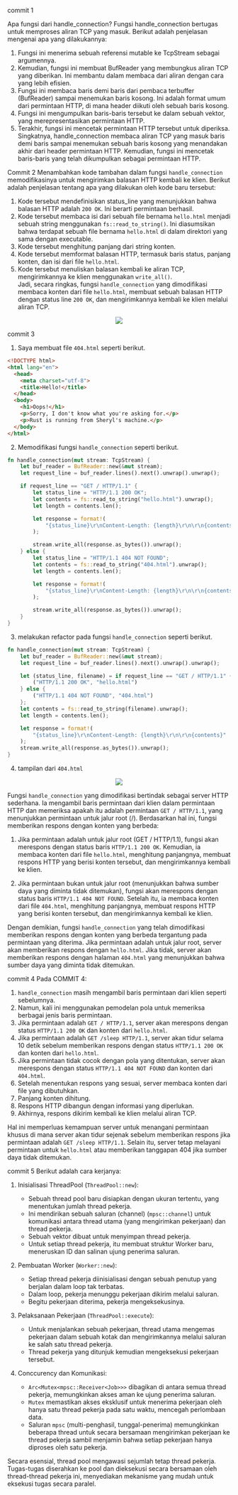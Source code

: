 commit 1

Apa fungsi dari handle_connection?
Fungsi handle_connection bertugas untuk memproses aliran TCP yang masuk. Berikut adalah penjelasan mengenai apa yang dilakukannya:
1. Fungsi ini menerima sebuah referensi mutable ke TcpStream sebagai argumennya.
2. Kemudian, fungsi ini membuat BufReader yang membungkus aliran TCP yang diberikan. Ini membantu dalam membaca dari aliran dengan cara yang lebih efisien.
3. Fungsi ini membaca baris demi baris dari pembaca terbuffer (BufReader) sampai menemukan baris kosong. Ini adalah format umum dari permintaan HTTP, di mana header diikuti oleh sebuah baris kosong.
4. Fungsi ini mengumpulkan baris-baris tersebut ke dalam sebuah vektor, yang merepresentasikan permintaan HTTP.
5. Terakhir, fungsi ini mencetak permintaan HTTP tersebut untuk diperiksa.
Singkatnya, handle_connection membaca aliran TCP yang masuk baris demi baris sampai menemukan sebuah baris kosong yang menandakan akhir dari header permintaan HTTP. Kemudian, fungsi ini mencetak baris-baris yang telah dikumpulkan sebagai permintaan HTTP.


Commit 2
Menambahkan kode tambahan dalam fungsi `handle_connection` memodifikasinya untuk mengirimkan balasan HTTP kembali ke klien. Berikut adalah penjelasan tentang apa yang dilakukan oleh kode baru tersebut:  
1. Kode tersebut mendefinisikan status_line yang menunjukkan bahwa balasan HTTP adalah `200 OK`. Ini berarti permintaan berhasil.  
2. Kode tersebut membaca isi dari sebuah file bernama `hello.html` menjadi sebuah string menggunakan `fs::read_to_string()`. Ini diasumsikan bahwa terdapat sebuah file bernama `hello.html` di dalam direktori yang sama dengan executable.  
3. Kode tersebut menghitung panjang dari string konten.  
4. Kode tersebut memformat balasan HTTP, termasuk baris status, panjang konten, dan isi dari file `hello.html`.  
5. Kode tersebut menuliskan balasan kembali ke aliran TCP, mengirimkannya ke klien menggunakan `write_all()`.  
Jadi, secara ringkas, fungsi `handle_connection` yang dimodifikasi membaca konten dari file `hello.html`, membuat sebuah balasan HTTP dengan status line `200 OK`, dan mengirimkannya kembali ke klien melalui aliran TCP.
<p align="center">
  <img src="resources\commit2.png" />
</p>

commit 3
1. Saya membuat file `404.html` seperti berikut. 
```html
<!DOCTYPE html>
<html lang="en">
  <head>
    <meta charset="utf-8">
    <title>Hello!</title>
  </head>
  <body>
    <h1>Oops!</h1>
    <p>Sorry, I don't know what you're asking for.</p>
    <p>Rust is running from Sheryl's machine.</p>
  </body>
</html>
``` 
2. Memodifikasi fungsi `handle_connection` seperti berikut. 
```rust
fn handle_connection(mut stream: TcpStream) {
    let buf_reader = BufReader::new(&mut stream);
    let request_line = buf_reader.lines().next().unwrap().unwrap();

    if request_line == "GET / HTTP/1.1" {
        let status_line = "HTTP/1.1 200 OK";
        let contents = fs::read_to_string("hello.html").unwrap();
        let length = contents.len();

        let response = format!(
            "{status_line}\r\nContent-Length: {length}\r\n\r\n{contents}"
        );

        stream.write_all(response.as_bytes()).unwrap();
    } else {
        let status_line = "HTTP/1.1 404 NOT FOUND";
        let contents = fs::read_to_string("404.html").unwrap();
        let length = contents.len();

        let response = format!(
            "{status_line}\r\nContent-Length: {length}\r\n\r\n{contents}"
        );

        stream.write_all(response.as_bytes()).unwrap();
    }
}
```
3. melakukan refactor pada fungsi `handle_connection` seperti berikut.
```rust
fn handle_connection(mut stream: TcpStream) {
    let buf_reader = BufReader::new(&mut stream);
    let request_line = buf_reader.lines().next().unwrap().unwrap();

    let (status_line, filename) = if request_line == "GET / HTTP/1.1" {
        ("HTTP/1.1 200 OK", "hello.html")
    } else {
        ("HTTP/1.1 404 NOT FOUND", "404.html")
    };
    let contents = fs::read_to_string(filename).unwrap();
    let length = contents.len();

    let response = format!(
        "{status_line}\r\nContent-Length: {length}\r\n\r\n{contents}"
    );
    stream.write_all(response.as_bytes()).unwrap();
}
```
4. tampilan dari `404.html`
<p align="center">
  <img src="resources\commit3.png" />
</p>

Fungsi `handle_connection` yang dimodifikasi bertindak sebagai server HTTP sederhana. Ia mengambil baris permintaan dari klien dalam permintaan HTTP dan memeriksa apakah itu adalah permintaan `GET / HTTP/1.1`, yang menunjukkan permintaan untuk jalur root (/). Berdasarkan hal ini, fungsi memberikan respons dengan konten yang berbeda:

1. Jika permintaan adalah untuk jalur root (GET / HTTP/1.1), fungsi akan merespons dengan status baris `HTTP/1.1 200 OK`. Kemudian, ia membaca konten dari file `hello.html`, menghitung panjangnya, membuat respons HTTP yang berisi konten tersebut, dan mengirimkannya kembali ke klien.

2. Jika permintaan bukan untuk jalur root (menunjukkan bahwa sumber daya yang diminta tidak ditemukan), fungsi akan merespons dengan status baris `HTTP/1.1 404 NOT FOUND`. Setelah itu, ia membaca konten dari file `404.html`, menghitung panjangnya, membuat respons HTTP yang berisi konten tersebut, dan mengirimkannya kembali ke klien.

Dengan demikian, fungsi `handle_connection` yang telah dimodifikasi memberikan respons dengan konten yang berbeda tergantung pada permintaan yang diterima. Jika permintaan adalah untuk jalur root, server akan memberikan respons dengan `hello.html`. Jika tidak, server akan memberikan respons dengan halaman `404.html` yang menunjukkan bahwa sumber daya yang diminta tidak ditemukan.

commit 4
Pada COMMIT 4:

1. `handle_connection` masih mengambil baris permintaan dari klien seperti sebelumnya.
2. Namun, kali ini menggunakan pemodelan pola untuk memeriksa berbagai jenis baris permintaan.
3. Jika permintaan adalah `GET / HTTP/1.1`, server akan merespons dengan status `HTTP/1.1 200 OK` dan konten dari `hello.html`.
4. Jika permintaan adalah `GET /sleep HTTP/1.1`, server akan tidur selama 10 detik sebelum memberikan respons dengan status `HTTP/1.1 200 OK` dan konten dari `hello.html`.
5. Jika permintaan tidak cocok dengan pola yang ditentukan, server akan merespons dengan status `HTTP/1.1 404 NOT FOUND` dan konten dari `404.html`.
6. Setelah menentukan respons yang sesuai, server membaca konten dari file yang dibutuhkan.
7. Panjang konten dihitung.
8. Respons HTTP dibangun dengan informasi yang diperlukan.
9. Akhirnya, respons dikirim kembali ke klien melalui aliran TCP.

Hal ini memperluas kemampuan server untuk menangani permintaan khusus di mana server akan tidur sejenak sebelum memberikan respons jika permintaan adalah `GET /sleep HTTP/1.1`. Selain itu, server tetap melayani permintaan untuk `hello.html` atau memberikan tanggapan 404 jika sumber daya tidak ditemukan.

commit 5
Berikut adalah cara kerjanya:

1. Inisialisasi ThreadPool (`ThreadPool::new`):
   - Sebuah thread pool baru disiapkan dengan ukuran tertentu, yang menentukan jumlah thread pekerja.
   - Ini mendirikan sebuah saluran (channel) (`mpsc::channel`) untuk komunikasi antara thread utama (yang mengirimkan pekerjaan) dan thread pekerja.
   - Sebuah vektor dibuat untuk menyimpan thread pekerja.
   - Untuk setiap thread pekerja, itu membuat struktur Worker baru, meneruskan ID dan salinan ujung penerima saluran.

2. Pembuatan Worker (`Worker::new`):
   - Setiap thread pekerja diinisialisasi dengan sebuah penutup yang berjalan dalam loop tak terbatas.
   - Dalam loop, pekerja menunggu pekerjaan dikirim melalui saluran.
   - Begitu pekerjaan diterima, pekerja mengeksekusinya.

3. Pelaksanaan Pekerjaan (`ThreadPool::execute`):
   - Untuk menjalankan sebuah pekerjaan, thread utama mengemas pekerjaan dalam sebuah kotak dan mengirimkannya melalui saluran ke salah satu thread pekerja.
   - Thread pekerja yang ditunjuk kemudian mengeksekusi pekerjaan tersebut.

4. Conccurency dan Komunikasi:
   - `Arc<Mutex<mpsc::Receiver<Job>>>` dibagikan di antara semua thread pekerja, memungkinkan akses aman ke ujung penerima saluran.
   - `Mutex` memastikan akses eksklusif untuk menerima pekerjaan oleh hanya satu thread pekerja pada satu waktu, mencegah perlombaan data.
   - Saluran `mpsc` (multi-penghasil, tunggal-penerima) memungkinkan beberapa thread untuk secara bersamaan mengirimkan pekerjaan ke thread pekerja sambil menjamin bahwa setiap pekerjaan hanya diproses oleh satu pekerja.

Secara esensial, thread pool mengawasi sejumlah tetap thread pekerja. Tugas-tugas diserahkan ke pool dan dieksekusi secara bersamaan oleh thread-thread pekerja ini, menyediakan mekanisme yang mudah untuk eksekusi tugas secara paralel.